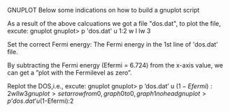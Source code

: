 GNUPLOT
Below some indications on how to build a gnuplot script

As a result of the above calcuations we got a file "dos.dat", to plot the file, excute:
gnuplot
gnuplot> p 'dos.dat' u 1:2 w l lw 3

Set the correct Fermi energy: The Fermi energy in the 1st line of 'dos.dat' file.

By subtracting the Fermi energy (Efermi = 6.724) from the x-axis value, we can get a ”plot with the Fermilevel as zero”.

Replot the DOS,i.e., excute:
gnuplot
gnuplot> p ’dos.dat’ u ($1-Efermi):2 w l lw 3
gnuplot> set arrow from 0, graph 0 to 0, graph 1 nohead
gnuplot> p ’dos.dat’ u ($1-Efermi):2

